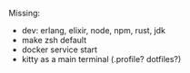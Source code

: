 Missing:

- dev: erlang, elixir, node, npm, rust, jdk
- make zsh default
- docker service start
- kitty as a main terminal (.profile? dotfiles?)
